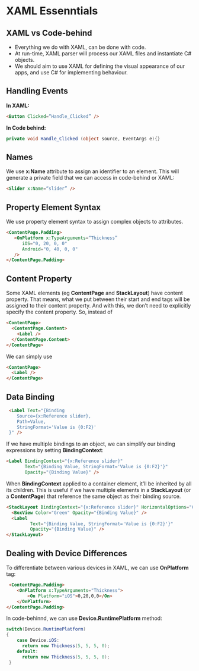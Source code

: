 # XAML Essenntials

## XAML vs Code-behind

- Everything we do with XAML, can be done with code. 
- At run-time, XAML parser will process our XAML files and instantiate C# objects. 
- We should aim to use XAML for defining the visual appearance of our apps, and use C# for implementing behaviour.

## Handling Events
**In XAML:**
```html
<Button Clicked=“Handle_Clicked” />
```
**In Code behind:**
```csharp
private void Handle_Clicked (object source, EventArgs e){}
```
## Names
We use **x:Name** attribute to assign an identifier to an element. This will generate a private field that we can access in code-behind or XAML:
```html
<Slider x:Name=“slider” />
```

## Property Element Syntax
We use property element syntax to assign complex objects to attributes.
```html
<ContentPage.Padding>    
   <OnPlatform x:TypeArguments=“Thickness”
      iOS="0, 20, 0, 0"
      Android="0, 40, 0, 0" 
   />
</ContentPage.Padding>
```

## Content Property
Some XAML elements (eg **ContentPage** and **StackLayout**) have content property. That means, what we put between their start and end tags will be assigned to their content property. And with this, we don’t need to explicitly specify the content property. So, instead of
```html
<ContentPage>
  <ContentPage.Content>
    <Label />
  </ContentPage.Content>
</ContentPage> 
```
We can simply use
```html
<ContentPage>
  <Label />
</ContentPage> 
```
## Data Binding
```html
 <Label Text="{Binding
    Source={x:Reference slider},
    Path=Value,
    StringFormat='Value is {0:F2}'
 }" />
```
If we have multiple bindings to an object, we can simplify our binding expressions by setting **BindingContext**:
```html 
<Label BindingContext="{x:Reference slider}"
       Text="{Binding Value, StringFormat='Value is {0:F2}'}"
       Opacity="{Binding Value}" />
```
When **BindingContext** applied to a container element, it’ll be inherited by all its children. This is useful if we have multiple elements in a **StackLayout** (or a **ContentPage**) that reference the same object as their binding source.
```html 
<StackLayout BindingContext="{x:Reference slider}" HorizontalOptions="Center">
  <BoxView Color="Green" Opacity="{Binding Value}" />
  <Label
         Text="{Binding Value, StringFormat='Value is {0:F2}'}"
         Opacity="{Binding Value}" />
</StackLayout>
```
## Dealing with Device Differences
To differentiate between various devices in XAML, we can use **OnPlatform** tag:
```html
 <ContentPage.Padding>
    <OnPlatform x:TypeArguments="Thickness">
        <On Platform="iOS">0,20,0,0</On>
    </OnPlatform>
</ContentPage.Padding>
```
In code-behinnd, we can use **Device.RuntimePlatform** method:
```csharp
switch(Device.RuntimePlatform)
{
    case Device.iOS:
      return new Thickness(5, 5, 5, 0);
    default:
      return new Thickness(5, 5, 5, 0);
 }
```
